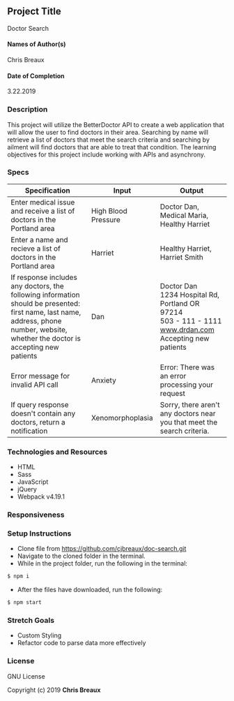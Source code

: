 ## Project Title
Doctor Search

#### Names of Author(s)
Chris Breaux

#### Date of Completion

3.22.2019

### Description

This project will utilize the BetterDoctor API to create a web application that will allow the user to find doctors in their area. Searching by name will retrieve a list of doctors that meet the search criteria and searching by ailment will find doctors that are able to treat that condition. The learning objectives for this project include working with APIs and asynchrony.

### Specs

Specification | Input | Output
------------- | ----- | ------
Enter medical issue and receive a list of doctors in the Portland area | High Blood Pressure | Doctor Dan, <br> Medical Maria, <br> Healthy Harriet
Enter a name and recieve a list of doctors in the Portland area | Harriet | Healthy Harriet, <br> Harriet Smith
If response includes any doctors, the following information should be presented: first name, last name, address, phone number, website, whether the doctor is accepting new patients | Dan | Doctor Dan <br> 1234 Hospital Rd, Portland OR 97214 <br> 503 - 111 - 1111 <br> www.drdan.com <br> Accepting new patients
Error message for invalid API call | Anxiety | Error: There was an error processing your request
If query response doesn't contain any doctors, return a notification | Xenomorphoplasia | Sorry, there aren't any doctors near you that meet the search criteria.


### Technologies and Resources

* HTML  
* Sass
* JavaScript
* jQuery
* Webpack v4.19.1


### Responsiveness



### Setup Instructions
* Clone file from https://github.com/cjbreaux/doc-search.git
* Navigate to the cloned folder in the terminal.
* While in the project folder, run the following in the terminal:
 ```html
$ npm i
```
* After the files have downloaded, run the following:
```html
$ npm start
```



### Stretch Goals

* Custom Styling
* Refactor code to parse data more effectively

### License

GNU License

Copyright (c) 2019 **Chris Breaux**
